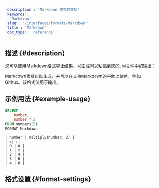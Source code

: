 ```yaml
---
'description': 'Markdown 格式的文档'
'keywords':
- 'Markdown'
'slug': '/interfaces/formats/Markdown'
'title': 'Markdown'
'doc_type': 'reference'
---
```


## 描述 {#description}

您可以使用[Markdown](https://en.wikipedia.org/wiki/Markdown)格式导出结果，以生成可以粘贴到您的`.md`文件中的输出：

Markdown表将自动生成，并可以在支持Markdown的平台上使用，例如Github。该格式仅用于输出。

## 示例用法 {#example-usage}

```sql
SELECT
    number,
    number * 2
FROM numbers(5)
FORMAT Markdown
```
```results
| number | multiply(number, 2) |
|-:|-:|
| 0 | 0 |
| 1 | 2 |
| 2 | 4 |
| 3 | 6 |
| 4 | 8 |
```

## 格式设置 {#format-settings}
